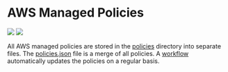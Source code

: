 # AWS Managed Policies

![](https://shields.io/date/1750661422.svg?label=last%20run)
![](https://shields.io/date/1750661422.svg?label=last%20updated)

All AWS managed policies are stored in the [policies](policies) directory into
separate files. The [policies.json](policies/policies.json) file is a merge of
all policies. A [workflow](.github/workflows/list-policies.yaml) automatically
updates the policies on a regular basis.
